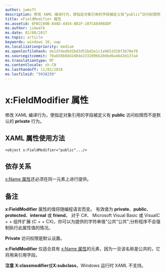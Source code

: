 ```yaml
---
author: jwmsft
description: 修改 XAML 编译行为，使指定对象引用的字段被定义有“public”访问权限而不是默认的“private”行为。
title: xFieldModifier 属性
ms.assetid: 6FBCC00B-848D-4454-8B1F-287CA8406DDF
ms.author: jimwalk
ms.date: 02/08/2017
ms.topic: article
keywords: windows 10, uwp
ms.localizationpriority: medium
ms.openlocfilehash: de1d7dedbd2bd3d51bd2e1c1a9652d18f2b78ef0
ms.sourcegitcommit: 70ab58b88d248de2332096b20dbd6a4643d137a4
ms.translationtype: MT
ms.contentlocale: zh-CN
ms.lasthandoff: 11/02/2018
ms.locfileid: "5938259"
---
```

# <a name="xfieldmodifier-attribute"></a>x:FieldModifier 属性


修改 XAML 编译行为，使指定对象引用的字段被定义有 **public** 访问权限而不是默认的 **private** 行为。

## <a name="xaml-attribute-usage"></a>XAML 属性使用方法

``` syntax
<object x:FieldModifier="public".../>
```

## <a name="dependencies"></a>依存关系

[x:Name 属性](x-name-attribute.md)还必须在同一元素上进行提供。

## <a name="remarks"></a>备注

**x:FieldModifier** 属性的值将随编程语言而变。 有效值为 **private**、**public**、**protected**、**internal** 或 **friend**。 对于 C#、 Microsoft Visual Basic 或 VisualC + + 组件扩展 (C + + CX)，你可以为提供的字符串值"公共"公共";分析程序不会强制执行此属性值的情况。

**Private** 访问权限是默认设置。

**x:FieldModifier** 仅适合具有 [x:Name 属性](x-name-attribute.md)的元素，因为一旦该名称是公共的，它将用来引用字段。

**注意** **X:classmodifier**或**X:subclass**，Windows 运行时 XAML 不支持。

